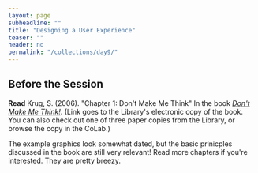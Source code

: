 ```yaml
---
layout: page
subheadline: ""
title: "Designing a User Experience"
teaser: ""
header: no
permalink: "/collections/day9/"
---
```


## Before the Session

**Read** Krug, S. (2006). "Chapter 1: Don't Make Me Think" In the book [_Don't Make Me Think!_]( https://catalog.library.cornell.edu/catalog/15141712). (Link goes to the Library's electronic copy of the book. You can also check out one of three paper copies from the Library, or browse the copy in the CoLab.)  

The example graphics look somewhat dated, but the basic prinicples discussed in the book are still very relevant! Read more chapters if you're interested. They are pretty breezy. 
